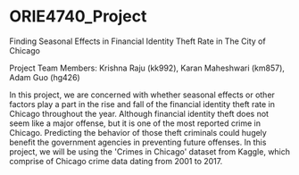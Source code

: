 # ORIE4740_Project

Finding Seasonal Effects in Financial Identity Theft Rate in The City of Chicago

Project Team Members: 
Krishna Raju (kk992), Karan Maheshwari (km857), Adam Guo (hg426)

In this project, we are concerned with whether seasonal effects or other factors play a part in the rise and fall of the financial identity theft rate in Chicago throughout the year. Although financial identity theft does not seem like a major offense, but it is one of the most reported crime in Chicago. Predicting the behavior of those theft criminals could hugely benefit the government agencies in preventing future offenses. In this project, we will be using the 'Crimes in Chicago' dataset from Kaggle, which comprise of Chicago crime data dating from 2001 to 2017.
